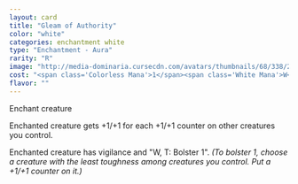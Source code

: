```yaml
---
layout: card
title: "Gleam of Authority"
color: "white"
categories: enchantment white
type: "Enchantment - Aura"
rarity: "R"
image: "http://media-dominaria.cursecdn.com/avatars/thumbnails/68/338/200/283/635618426569573776.png"
cost: "<span class='Colorless Mana'>1</span><span class='White Mana'>W</span>"
flavor: ""
---
```


Enchant creature

Enchanted creature gets +1/+1 for each +1/+1 counter on other creatures you control.

Enchanted creature has vigilance and "<span class="White Mana">W</span>, <span class="Tap">T</span>: Bolster 1". <em>(To bolster 1, choose a creature with the least toughness among creatures you control. Put a +1/+1 counter on it.)</em>
